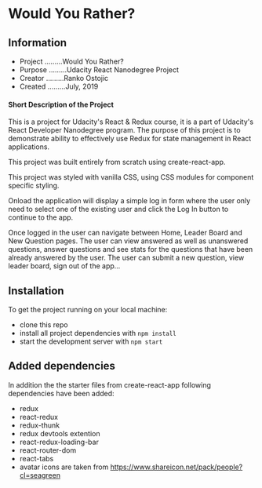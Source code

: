 # Would You Rather?

## Information

* Project .........Would You Rather?
* Purpose .........Udacity React Nanodegree Project
* Creator .........Ranko Ostojic
* Created .........July, 2019

#### Short Description of the Project

This is a project for Udacity's React & Redux course, it is a part of Udacity's React Developer Nanodegree program. The purpose of this project is to demonstrate ability to effectively use Redux for state management in React applications.

This project was built entirely from scratch using create-react-app.

This project was styled with vanilla CSS, using CSS modules for component specific styling.

Onload the application will display a simple log in form where the user only need to select one of the existing user and click the Log In button to continue to the app.

Once logged in the user can navigate between Home, Leader Board and New Question pages. The user can view answered as well as unanswered questions, answer questions and see stats for the questions that have been already answered by the user. The user can submit a new question, view leader board, sign out of the app...


## Installation

To get the project running on your local machine:

* clone this repo
* install all project dependencies with `npm install`
* start the development server with `npm start`

## Added dependencies

In addition the the starter files from create-react-app following dependencies have been added:

* redux
* react-redux
* redux-thunk
* redux devtools extention
* react-redux-loading-bar
* react-router-dom
* react-tabs
* avatar icons are taken from https://www.shareicon.net/pack/people?cl=seagreen
